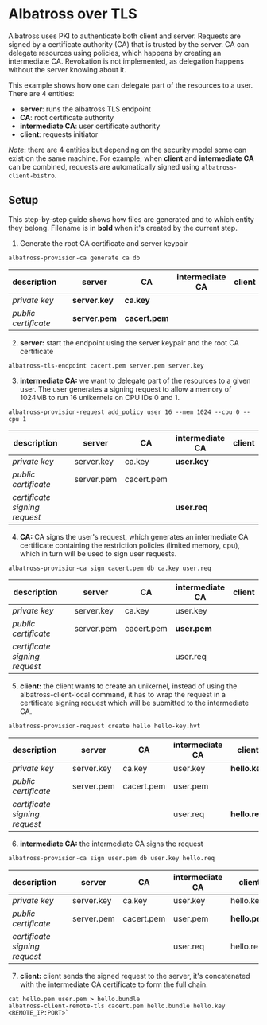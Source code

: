 # Albatross over TLS

Albatross uses PKI to authenticate both client and server. Requests are signed
by a certificate authority (CA) that is trusted by the server. CA can delegate
resources using policies, which happens by creating an intermediate CA.
Revokation is not implemented, as delegation happens without the server knowing
about it.


This example shows how one can delegate part of the resources to a user. There
are 4 entities:
- **server**: runs the albatross TLS endpoint
- **CA**: root certificate authority
- **intermediate CA**: user certificate authority
- **client**: requests initiator

_Note_: there are 4 entities but depending on the security model some can exist
on the same machine. For example, when **client** and **intermediate CA** can be
combined, requests are automatically signed using `albatross-client-bistro`.

## Setup

This step-by-step guide shows how files are generated and to which entity they
belong. Filename is in **bold** when it's created by the current step.

1. Generate the root CA certificate and server keypair

```
albatross-provision-ca generate ca db
```


| description           | | server         |  CA            | intermediate CA | client |
| --------------------- |-| -------------- | -------------- | --------------- | ------ |
| _private key_         | | **server.key** | **ca.key**     |                 |        |
| _public certificate_  | | **server.pem** | **cacert.pem** |                 |        |

2. **server:** start the endpoint using the server keypair and the root CA certificate

```
albatross-tls-endpoint cacert.pem server.pem server.key
```

3. **intermediate CA:** we want to delegate part of the resources to a given
user. The user generates a signing request to allow a memory of 1024MB to run
16 unikernels on CPU IDs 0 and 1.

```
albatross-provision-request add_policy user 16 --mem 1024 --cpu 0 --cpu 1
```

| description                   | | server     |  CA        | intermediate CA | client |
| ----------------------------- |-| ---------- | ---------- | --------------- | ------ |
| _private key_                 | | server.key | ca.key     | **user.key**    |        |
| _public certificate_          | | server.pem | cacert.pem |                 |        |
| _certificate signing request_ | |            |            | **user.req**    |        |

4. **CA:** CA signs the user's request, which generates an intermediate CA
certificate containing the restriction policies (limited memory, cpu), which in
turn will be used to sign user requests.

```
albatross-provision-ca sign cacert.pem db ca.key user.req
```

| description                   | | server     |  CA        | intermediate CA | client |
| ----------------------------- |-| ---------- | ---------- | --------------- | ------ |
| _private key_                 | | server.key | ca.key     | user.key        |        |
| _public certificate_          | | server.pem | cacert.pem | **user.pem**    |        |
| _certificate signing request_ | |            |            | user.req        |        |

5. **client:** the client wants to create an unikernel, instead of using the
albatross-client-local command, it has to wrap the request in a
certificate signing request which will be submitted to the intermediate CA.

```
albatross-provision-request create hello hello-key.hvt
```

| description                   | | server     |  CA        | intermediate CA | client        |
| ----------------------------- |-| ---------- | ---------- | --------------- | ------------- |
| _private key_                 | | server.key | ca.key     | user.key        | **hello.key** |
| _public certificate_          | | server.pem | cacert.pem | user.pem        |               |
| _certificate signing request_ | |            |            | user.req        | **hello.req** |

6. **intermediate CA:** the intermediate CA signs the request

```
albatross-provision-ca sign user.pem db user.key hello.req
```

| description                   | | server     |  CA        | intermediate CA | client        |
| ----------------------------- |-| ---------- | ---------- | --------------- | ------------- |
| _private key_                 | | server.key | ca.key     | user.key        | hello.key     |
| _public certificate_          | | server.pem | cacert.pem | user.pem        | **hello.pem** |
| _certificate signing request_ | |            |            | user.req        | hello.req     |

7. **client:** client sends the signed request to the server, it's concatenated
with the intermediate CA certificate to form the full chain.

```
cat hello.pem user.pem > hello.bundle
albatross-client-remote-tls cacert.pem hello.bundle hello.key <REMOTE_IP:PORT>`
```
